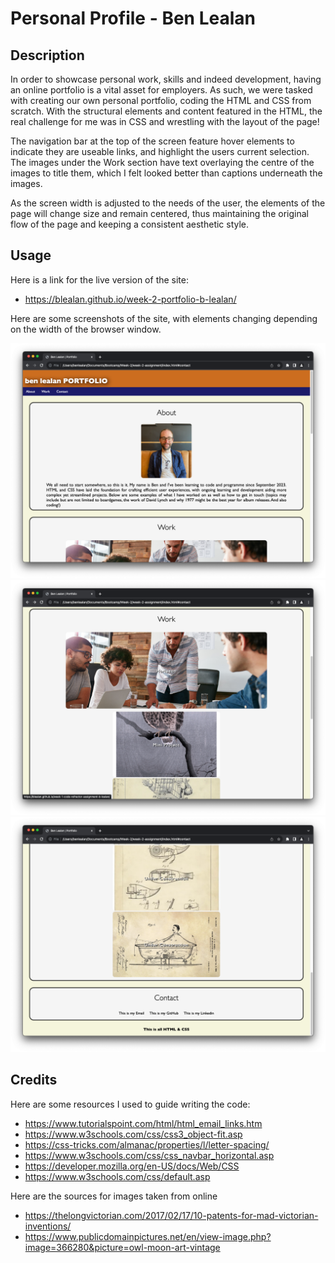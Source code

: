 # Personal Profile - Ben Lealan

## Description

In order to showcase personal work, skills and indeed development, having an online portfolio is a vital asset for employers. As such, we were tasked with creating our own personal portfolio, coding the HTML and CSS from scratch. With the structural elements and content featured in the HTML, the real challenge for me was in CSS and wrestling with the layout of the page!

The navigation bar at the top of the screen feature hover elements to indicate they are useable links, and highlight the users current selection. The images under the Work section have text overlaying the centre of the images to title them, which I felt looked better than captions underneath the images. 

As the screen width is adjusted to the needs of the user, the elements of the page will change size and remain centered, thus maintaining the original flow of the page and keeping a consistent aesthetic style.

## Usage

Here is a link for the live version of the site:

- https://blealan.github.io/week-2-portfolio-b-lealan/

Here are some screenshots of the site, with elements changing depending on the width of the browser window.

![Screenshot 1](./assets/images/screenshot-1.jpg)
![Screenshot 2](./assets/images/screenshot-2.jpg)
![Screenshot 3](./assets/images/screenshot-3.jpg)

## Credits

Here are some resources I used to guide writing the code:

- https://www.tutorialspoint.com/html/html_email_links.htm
- https://www.w3schools.com/css/css3_object-fit.asp
- https://css-tricks.com/almanac/properties/l/letter-spacing/
- https://www.w3schools.com/css/css_navbar_horizontal.asp
- https://developer.mozilla.org/en-US/docs/Web/CSS
- https://www.w3schools.com/css/default.asp

Here are the sources for images taken from online
- https://thelongvictorian.com/2017/02/17/10-patents-for-mad-victorian-inventions/
- https://www.publicdomainpictures.net/en/view-image.php?image=366280&picture=owl-moon-art-vintage
